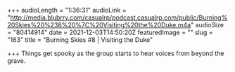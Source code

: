 +++
audioLength = "1:36:31"
audioLink = "http://media.blubrry.com/casualrp/podcast.casualrp.com/public/Burning%20Skies%20%238%20%7C%20Visiting%20the%20Duke.m4a"
audioSize = "80414914"
date = 2021-12-03T14:50:20Z
featuredImage = ""
slug = "163"
title = "Burning Skies #8 | Visiting the Duke"

+++
Things get spooky as the group starts to hear voices from beyond the grave.